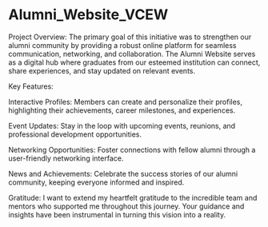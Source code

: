# Alumni_Website_VCEW
 Project Overview: The primary goal of this initiative was to strengthen our alumni community by providing a robust online platform for seamless communication, networking, and collaboration. The Alumni Website serves as a digital hub where graduates from our esteemed institution can connect, share experiences, and stay updated on relevant events.

Key Features:

Interactive Profiles: Members can create and personalize their profiles, highlighting their achievements, career milestones, and experiences.

Event Updates: Stay in the loop with upcoming events, reunions, and professional development opportunities.

Networking Opportunities: Foster connections with fellow alumni through a user-friendly networking interface.

News and Achievements: Celebrate the success stories of our alumni community, keeping everyone informed and inspired.

Gratitude:
I want to extend my heartfelt gratitude to the incredible team and mentors who supported me throughout this journey. Your guidance and insights have been instrumental in turning this vision into a reality.

